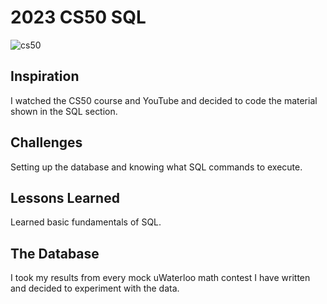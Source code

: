# 2023 CS50 SQL

![cs50](https://github.com/user-attachments/assets/b9b4fe60-71f5-4377-89f5-27a7a1056f54)

## Inspiration

I watched the CS50 course and YouTube and decided to code the material shown in the SQL section.

## Challenges

Setting up the database and knowing what SQL commands to execute.

## Lessons Learned

Learned basic fundamentals of SQL.

## The Database

I took my results from every mock uWaterloo math contest I have written and decided to experiment with the data.
